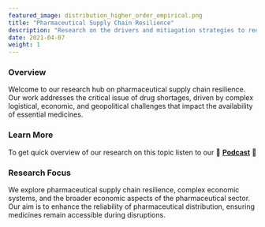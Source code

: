 ```yaml
---
featured_image: distribution_higher_order_empirical.png
title: "Pharmaceutical Supply Chain Resilience"
description: "Research on the drivers and mitiagation strategies to reduce drug shortages."
date: 2021-04-07
weight: 1
---
```


### Overview

Welcome to our research hub on pharmaceutical supply chain resilience. Our work addresses the critical issue of drug shortages, driven by complex logistical, economic, and geopolitical challenges that impact the availability of essential medicines.

### Learn More

To get quick overview of our research on this topic listen to our 🎤 [**Podcast**](/news/2024_08_podcast/) 🎤

### Research Focus

We explore pharmaceutical supply chain resilience, complex economic systems, and the broader economic aspects of the pharmaceutical sector. Our aim is to enhance the reliability of pharmaceutical distribution, ensuring medicines remain accessible during disruptions.

